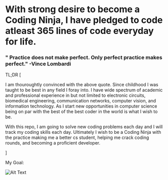 # With strong desire to become a Coding Ninja, I have pledged to code atleast 365 lines of code everyday for life.

### " Practice does not make perfect. Only perfect practice makes perfect." -Vince Lombardi

TL;DR
[

I am thouroughtly convinced with the above quote. Since childhood I was taught to be best in any field I foray into. I have wide spectrum of academic and professional experience in but not limited to electronic circuits, biomedical engineering, communication networks, computer vision, and information technology. As I start new opportunities in computer science being on par with the best of the best coder in the world is what I wish to be.

With this repo, I am going to solve new coding problems each day and I will track my coding skills each day. Ultimately I wish to be a Coding Ninja with the practice making me a better cs student, helping me crack coding rounds, and becoming a proficient developer.

]

My Goal:

![Alt Text](http://www.sheawong.com/wp-content/uploads/2013/08/keephatin.gif)
